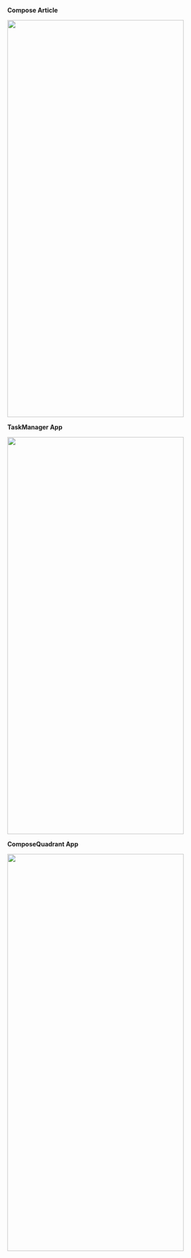**Compose Article**

<img src="https://github.com/user-attachments/assets/ddfa1e5f-ab0c-4ccd-8312-df73929021d0" width="400" height="900" />

**TaskManager App**

<img src="https://github.com/user-attachments/assets/8cb777ff-d9ef-4b43-ab04-48fc19b25c83" width="400" height="900" />


**ComposeQuadrant App**

<img src="https://github.com/user-attachments/assets/56648a15-1124-4074-9a1f-eb8364379d2d" width="400" height="900" />







